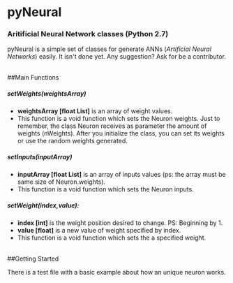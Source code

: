# pyNeural
<h3>Aritificial Neural Network classes (Python 2.7)</h3>
<p>pyNeural is a simple set of classes for generate ANNs (<i>Artificial Neural Networks</i>) easily. It isn't done yet. Any suggestion? Ask for be a contributor.</p>
<br>
##Main Functions
<h5>setWeights(weightsArray)</h5>
<ul>
<li><b>weightsArray [float List]</b> is an array of weight values.</li>
<li>This function is a void function which sets the Neuron weights. Just to remember, the class Neuron receives as parameter the amount of weights (nWeights). After you initialize the class, you can set its weights or use the random weights generated.</li>
</ul>
<h5>setInputs(inputArray)</h5>
<ul>
<li><b>inputArray [float List]</b> is an array of inputs values (ps: the array must be same size of Neuron.weights).</li>
<li>This function is a void function which sets the Neuron inputs.</li>
</ul>
<h5>setWeight(index,value):</h5>
<ul>
<li><b>index [int]</b> is the weight position desired to change. PS: Beginning by 1.</li>
<li><b>value [float]</b> is a new value of weight specified by index.</li>
<li>This function is a void function which sets the a specified weight.</li>
</ul>
<br>
##Getting Started
<p>There is a test file with a basic example about how an unique neuron works.</p>

